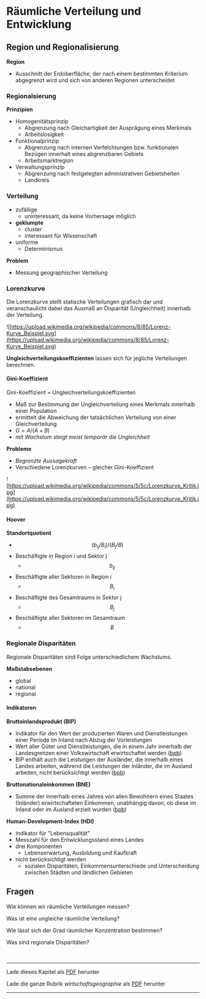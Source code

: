 # Räumliche Verteilung und Entwicklung


## Region und Regionalisierung

**Region**

- Ausschnitt der Erdoberfläche, der nach einem bestimmten Kriterium abgegrenzt wird und sich von anderen Regionen unterscheidet

### Regionalsierung

**Prinzipien**

- Homogenitätsprinzip
  - Abgrenzung nach Gleichartigkeit der Ausprägung eines Merkmals
  - Arbeitslosigkeit
- Funktionalprinzip
  - Abgrenzung nach internen Verfelchtungen bzw. funktionalen Bezügen innerhalt eines abgrenzbaren Gebiets
  - Arbeitsmarktregion
- Verwaltungsprinzip
  - Abgrenzung nach festgelegten administrativen Gebietsheiten
  - Landkreis
### Verteilung

- zufällige
  - uninteressant, da keine Vorhersage möglich
- **geklumpte**
  - cluster
  - interessant für Wissenschaft
- uniforme
  - Determinismus

**Problem**

- Messung geographischer Verteilung

### Lorenzkurve

Die Lorenzkurve stellt statische Verteilungen grafisch dar und veranschaulicht dabei das Ausmaß an Disparität (Ungleichheit) innerhalb der Verteilung.

![https://upload.wikimedia.org/wikipedia/commons/8/85/Lorenz-Kurve_Beispiel.svg](https://upload.wikimedia.org/wikipedia/commons/8/85/Lorenz-Kurve_Beispiel.svg)

**Ungleichverteilungskoeffizienten** lassen sich für jegliche Verteilungen berechnen. 

#### Gini-Koeffizient

Gini-Koeffizient = Ungleichverteilungskoeffizienten

- Maß zur Bestimmung der Ungleichverteilung eines Merkmals innerhalb einer Population
- ermittelt die Abweichung der tatsächlichen Verteilung von einer Gleichverteilung 
- $G=A/(A+B)$
- *mit Wachstum steigt meist temporär die Ungleichheit*

**Probleme**

- *Begrenzte Aussagekraft*
- Verschiedene Lorenzkurven – gleicher Gini-Koeffizient

![https://upload.wikimedia.org/wikipedia/commons/5/5c/Lorenzkurve_Kritik.jpg](https://upload.wikimedia.org/wikipedia/commons/5/5c/Lorenzkurve_Kritik.jpg)

#### Hoover

**Standortquotient**

- $$(b_{ij}/B_i)/(B_j/B)$$
- Beschäftigte in Region i und Sektor j
  - $$b_{ij}$$
- Beschäftigte aller Sektoren in Region i
  - $$B_i$$
- Beschäftigte des Gesamtraums in Sektor j
  - $$B_j$$
- Beschäftigte aller Sektoren im Gesamtraum
  - $$B$$

### Regionale Disparitäten

Regionale Disparitäten sind Folge unterschiedlichem Wachstums.

**Maßstabsebenen**

- global
- national
- regional

#### Indikatoren

**Bruttoinlandsprodukt (BIP)**

- Indikator für den Wert der produzierten Waren und Dienstleistungen einer Periode im Inland nach Abzug der Vorleistungen
- Wert aller Güter und Dienstleistungen, die in einem Jahr innerhalb der Landesgrenzen einer Volkswirtschaft erwirtschaftet werden ([bpb](https://www.bpb.de/nachschlagen/lexika/lexikon-der-wirtschaft/18944/bruttoinlandsprodukt))
- BIP enthält auch die Leistungen der Ausländer, die innerhalb eines Landes arbeiten, während die Leistungen der Inländer, die im Ausland arbeiten, nicht berücksichtigt werden ([bpb](https://www.bpb.de/nachschlagen/lexika/lexikon-der-wirtschaft/18944/bruttoinlandsprodukt))

**Bruttonationaleinkommen (BNE)** 

- Summe der innerhalb eines Jahres von allen Bewohnern eines Staates (Inländer) erwirtschafteten Einkommen, unabhängig davon, ob diese im Inland oder im Ausland erzielt wurden ([bpb](http://www.bpb.de/nachschlagen/lexika/pocket-europa/16649/bruttonationaleinkommen-bne))

**Human-Development-Index (HDI)**

- Indikator für "Lebensqualität"
- Messzahl für den Entwicklungsstand eines Landes
- drei Komponenten
  - Lebenserwartung, Ausbildung und Kaufkraft
- nicht berücksichtigt werden 
  - sozialen Disparitäten, Einkommensunterschiede und Unterscheidung zwischen Städten und ländlichen Gebieten

## Fragen

Wie können wir räumliche Verteilungen messen?

Was ist eine ungleiche räumliche Verteilung?

Wie lässt sich der Grad räumlicher Konzentration bestimmen?

Was sind regionale Disparitäten?

<br/>

------

Lade dieses Kapitel als [PDF](http://kollektive-geographie-heidelberg.de/wirtschaftsgeographie/03-räumliche-verteilung-und-entlicklung.pdf) herunter

Lade die ganze Rubrik *wirtschaftsgeographie* als [PDF](http://kollektive-geographie-heidelberg.de/wirtschaftsgeographie/wirtschaftsgeographie.pdf) herunter

------
